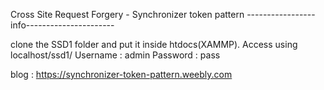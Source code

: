 Cross Site Request Forgery - Synchronizer token pattern
-----------------info----------------------

clone the SSD1 folder and put it inside htdocs(XAMMP).
Access using localhost/ssd1/ 
Username : admin
Password : pass

blog : https://synchronizer-token-pattern.weebly.com
